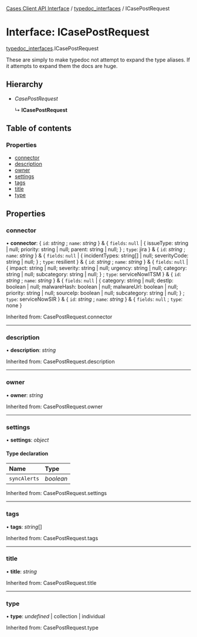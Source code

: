 [Cases Client API Interface](../server_client_api.md) / [typedoc_interfaces](../modules/typedoc_interfaces.md) / ICasePostRequest

# Interface: ICasePostRequest

[typedoc_interfaces](../modules/typedoc_interfaces.md).ICasePostRequest

These are simply to make typedoc not attempt to expand the type aliases. If it attempts to expand them
the docs are huge.

## Hierarchy

- *CasePostRequest*

  ↳ **ICasePostRequest**

## Table of contents

### Properties

- [connector](typedoc_interfaces.icasepostrequest.md#connector)
- [description](typedoc_interfaces.icasepostrequest.md#description)
- [owner](typedoc_interfaces.icasepostrequest.md#owner)
- [settings](typedoc_interfaces.icasepostrequest.md#settings)
- [tags](typedoc_interfaces.icasepostrequest.md#tags)
- [title](typedoc_interfaces.icasepostrequest.md#title)
- [type](typedoc_interfaces.icasepostrequest.md#type)

## Properties

### connector

• **connector**: { `id`: *string* ; `name`: *string*  } & { `fields`: ``null`` \| { issueType: string \| null; priority: string \| null; parent: string \| null; } ; `type`: jira  } & { `id`: *string* ; `name`: *string*  } & { `fields`: ``null`` \| { incidentTypes: string[] \| null; severityCode: string \| null; } ; `type`: resilient  } & { `id`: *string* ; `name`: *string*  } & { `fields`: ``null`` \| { impact: string \| null; severity: string \| null; urgency: string \| null; category: string \| null; subcategory: string \| null; } ; `type`: serviceNowITSM  } & { `id`: *string* ; `name`: *string*  } & { `fields`: ``null`` \| { category: string \| null; destIp: boolean \| null; malwareHash: boolean \| null; malwareUrl: boolean \| null; priority: string \| null; sourceIp: boolean \| null; subcategory: string \| null; } ; `type`: serviceNowSIR  } & { `id`: *string* ; `name`: *string*  } & { `fields`: ``null`` ; `type`: none  }

Inherited from: CasePostRequest.connector

___

### description

• **description**: *string*

Inherited from: CasePostRequest.description

___

### owner

• **owner**: *string*

Inherited from: CasePostRequest.owner

___

### settings

• **settings**: *object*

#### Type declaration

| Name | Type |
| :------ | :------ |
| `syncAlerts` | *boolean* |

Inherited from: CasePostRequest.settings

___

### tags

• **tags**: *string*[]

Inherited from: CasePostRequest.tags

___

### title

• **title**: *string*

Inherited from: CasePostRequest.title

___

### type

• **type**: *undefined* \| collection \| individual

Inherited from: CasePostRequest.type
